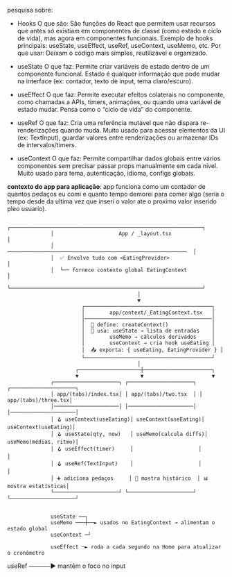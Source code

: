 pesquisa sobre: 
- Hooks
O que são: São funções do React que permitem usar recursos que antes só existiam em componentes de classe (como estado e ciclo de vida), mas agora em componentes funcionais.
Exemplo de hooks principais: useState, useEffect, useRef, useContext, useMemo, etc.
Por que usar: Deixam o código mais simples, reutilizável e organizado.

- useState
O que faz: Permite criar variáveis de estado dentro de um componente funcional.
Estado é qualquer informação que pode mudar na interface (ex: contador, texto de input, tema claro/escuro).

- useEffect
O que faz: Permite executar efeitos colaterais no componente, como chamadas a APIs, timers, animações, ou quando uma variável de estado mudar.
Pensa como o “ciclo de vida” do componente.

- useRef
O que faz: Cria uma referência mutável que não dispara re-renderizações quando muda.
Muito usado para acessar elementos da UI (ex: TextInput), guardar valores entre renderizações ou armazenar IDs de intervalos/timers.

- useContext
O que faz: Permite compartilhar dados globais entre vários componentes sem precisar passar props manualmente em cada nível.
Muito usado para tema, autenticação, idioma, configs globais.


**contexto do app para aplicação**:  app funciona como um contador de quantos pedaços eu comi e quanto tempo demorei para comer algo (seria o tempo desde da ultima vez que inseri o valor ate o proximo valor inserido pleo usuario).
                  
                  ┌──────────────────────────────────────────────────────────────┐
                  │                     App / _layout.tsx                        │
                  │  ──────────────────────────────────────────────────────────  │
                  │  ✅ Envolve tudo com <EatingProvider>                        │
                  │  └── fornece contexto global EatingContext                   │
                  └──────────────────────────────────────────────────────────────┘
                                              │
                                              ▼
                            ┌─────────────────────────────────────────┐
                            │        app/context/_EatingContext.tsx   │
                            │─────────────────────────────────────────│
                            │  🧩 define: createContext()              │
                            │  🧠 usa: useState → lista de entradas    │
                            │        useMemo → cálculos derivados     │
                            │        useContext → cria hook useEating │
                            │  📤 exporta: { useEating, EatingProvider } │
                            └─────────────────────────────────────────┘
                                              │
                          ┌────────────────────┼──────────────────────┐
                          ▼                    ▼                      ▼
                  ┌─────────────────────┐ ┌─────────────────────┐ ┌─────────────────────┐
                  │ app/(tabs)/index.tsx│ │ app/(tabs)/two.tsx  │ │ app/(tabs)/three.tsx│
                  │─────────────────────│ │─────────────────────│ │─────────────────────│
                  │ 🪝 useContext(useEating)│ useContext(useEating)│ useContext(useEating)│
                  │ 🪝 useState(qty, now)   │ useMemo(calcula diffs)│ useMemo(médias, ritmo)│
                  │ 🪝 useEffect(timer)     │                     │                     │
                  │ 🪝 useRef(TextInput)    │                     │                     │
                  │ ➕ adiciona pedaços     │ 📜 mostra histórico  │ 📊 mostra estatísticas│
                  └─────────────────────┘ └─────────────────────┘ └─────────────────────┘
                  
                  
                  useState ──┐
                  useMemo ───┼──► usados no EatingContext → alimentam o estado global
                  useContext ─┘
                  
                  useEffect ─► roda a cada segundo na Home para atualizar o cronômetro
useRef ─────► mantém o foco no input
